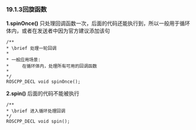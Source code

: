 ### 19.1.3回旋函数
**1.spinOnce()**
只处理回调函数一次，后面的代码还能执行到，所以一般用于循环体内，或者在发送者中因为官方建议添加该句

    /**
    * \brief 处理一轮回调
    *
    * 一般应用场景:
    *     在循环体内，处理所有可用的回调函数
    * 
    */
    ROSCPP_DECL void spinOnce();

**2.spin()**
后面的代码不能被执行

    /** 
    * \brief 进入循环处理回调 
    */
    ROSCPP_DECL void spin();
